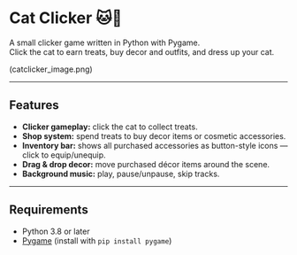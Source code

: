 # Cat Clicker 🐱🎀

A small clicker game written in Python with Pygame.  
Click the cat to earn treats, buy decor and outfits, and dress up your cat.

(catclicker_image.png)

---

## Features

- **Clicker gameplay:** click the cat to collect treats.
- **Shop system:** spend treats to buy decor items or cosmetic accessories.
- **Inventory bar:** shows all purchased accessories as button-style icons — click to equip/unequip.
- **Drag & drop decor:** move purchased décor items around the scene.
- **Background music:** play, pause/unpause, skip tracks.

---
## Requirements

- Python 3.8 or later
- [Pygame](https://www.pygame.org/) (install with `pip install pygame`)
